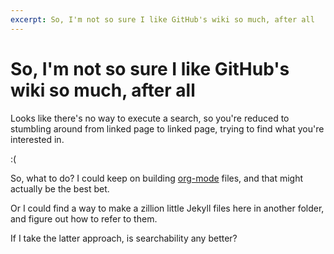 ```yaml
---
excerpt: So, I'm not so sure I like GitHub's wiki so much, after all
---
```


So, I'm not so sure I like GitHub's wiki so much, after all
=============================================================

Looks like there's no way to execute a search, so you're reduced to stumbling around from linked page to linked page, trying to find what you're interested in.

:(

So, what to do?  I could keep on building [org-mode](orgmode.org) files, and that
might actually be the best bet.

Or I could find a way to make a zillion little Jekyll files here in another folder,
and figure out how to refer to them.

If I take the latter approach, is searchability any better?
